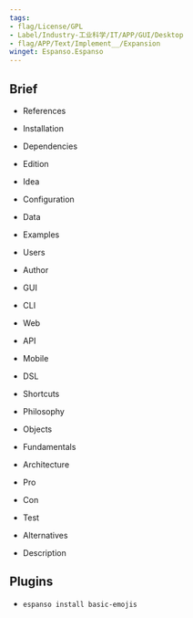 ```yaml
---
tags:
- flag/License/GPL
- Label/Industry-工业科学/IT/APP/GUI/Desktop
- flag/APP/Text/Implement__/Expansion
winget: Espanso.Espanso
---
```


## Brief

- References

- Installation

- Dependencies

- Edition

- Idea

- Configuration

- Data

- Examples

- Users

- Author

- GUI

- CLI

- Web

- API

- Mobile

- DSL

- Shortcuts

- Philosophy

- Objects

- Fundamentals

- Architecture

- Pro

- Con

- Test

- Alternatives

- Description

## Plugins

- `espanso install basic-emojis`

